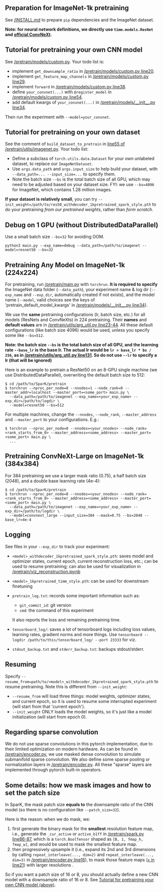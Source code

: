 ## Preparation for ImageNet-1k pretraining

See [/INSTALL.md](/INSTALL.md) to prepare `pip` dependencies and the ImageNet dataset.

**Note: for neural network definitions, we directly use `timm.models.ResNet` and [official ConvNeXt](https://github.com/facebookresearch/ConvNeXt/blob/048efcea897d999aed302f2639b6270aedf8d4c8/models/convnext.py).**


## Tutorial for pretraining your own CNN model

See [/pretrain/models/custom.py](/pretrain/models/custom.py). Your todo list is:

- implement `get_downsample_ratio` in [/pretrain/models/custom.py line20](/pretrain/models/custom.py#L20).
- implement `get_feature_map_channels` in [/pretrain/models/custom.py line29](/pretrain/models/custom.py#L29).
- implement `forward` in [/pretrain/models/custom.py line38](/pretrain/models/custom.py#L38).
- define `your_convnet(...)` with `@register_model` in [/pretrain/models/custom.py line54](/pretrain/models/custom.py#L53-L54).
- add default kwargs of `your_convnet(...)` in [/pretrain/models/\_\_init\_\_.py line34](/pretrain/models/__init__.py#L34).

Then run the experiment with `--model=your_convnet`.


## Tutorial for pretraining on your own dataset

See the comment of `build_dataset_to_pretrain` in [line55 of /pretrain/utils/imagenet.py](/pretrain/utils/imagenet.py#L55). Your todo list:

- Define a subclass of `torch.utils.data.Dataset` for your own unlabeled dataset, to replace our `ImageNetDataset`.
- Use `args.data_path` and `args.input_size` to help build your dataset, with `--data_path=... --input_size=...` to specify them.
- Note the batch size `--bs` is the total batch size of all GPU, which may need to be adjusted based on your dataset size. FYI: we use `--bs=4096` for ImageNet, which contains 1.28 million images.

**If your dataset is relatively small**, you can try `--init_weight=/path/to/res50_withdecoder_1kpretrained_spark_style.pth` to do your pretraining *from our pretrained weights*, rather than *form scratch*.

## Debug on 1 GPU (without DistributedDataParallel)

Use a small batch size `--bs=32` for avoiding OOM.

```shell script
python3 main.py --exp_name=debug --data_path=/path/to/imagenet --model=resnet50 --bs=32
```


## Pretraining Any Model on ImageNet-1k (224x224)

For pretraining, run [/pretrain/main.py](/pretrain/main.py) with `torchrun`.
**It is required to specify** the ImageNet data folder (`--data_path`), your experiment name & log dir (`--exp_name` and `--exp_dir`, automatically created if not exists), and the model name (`--model`, valid choices see the keys of 'pretrain_default_model_kwargs' in [/pretrain/models/\_\_init\_\_.py line34](/pretrain/models/__init__.py#L34)).

We use the **same** pretraining configurations (lr, batch size, etc.) for all models (ResNets and ConvNeXts) in 224 pretraining.
Their **names** and **default values** are in [/pretrain/utils/arg_util.py line23-44](/pretrain/utils/arg_util.py#L23-L44).
All these default configurations (like batch size 4096) would be used, unless you specify some like `--bs=512`.

**Note: the batch size `--bs` is the total batch size of all GPU, and the learning rate `--base_lr` is the base lr. The actual lr would be `lr = base_lr * bs / 256`, as in [/pretrain/utils/arg_util.py line131](/pretrain/utils/arg_util.py#L131). So do not use `--lr` to specify a lr (that will be ignored)**

Here is an example to pretrain a ResNet50 on an 8-GPU single machine (we use DistributedDataParallel), overwriting the default batch size to 512:
```shell script
$ cd /path/to/SparK/pretrain
$ torchrun --nproc_per_node=8 --nnodes=1 --node_rank=0 --master_addr=localhost --master_port=<some_port> main.py \
  --data_path=/path/to/imagenet --exp_name=<your_exp_name> --exp_dir=/path/to/logdir \
  --model=resnet50 --bs=512
```

For multiple machines, change the `--nnodes`, `--node_rank`, `--master_address` and `--master_port` to your configurations. E.g.:
```shell script
$ torchrun --nproc_per_node=8 --nnodes=<your_nnodes> --node_rank=<rank_starts_from_0> --master_address=<some_address> --master_port=<some_port> main.py \
  ...
```

## Pretraining ConvNeXt-Large on ImageNet-1k (384x384)

For 384 pretraining we use a larger mask ratio (0.75), a half batch size (2048), and a double base learning rate (4e-4):

```shell script
$ cd /path/to/SparK/pretrain
$ torchrun --nproc_per_node=8 --nnodes=<your_nnodes> --node_rank=<rank_starts_from_0> --master_address=<some_address> --master_port=<some_port> main.py \
  --data_path=/path/to/imagenet --exp_name=<your_exp_name> --exp_dir=/path/to/logdir \
  --model=convnext_large --input_size=384 --mask=0.75 --bs=2048 --base_lr=4e-4
```

## Logging

See files in your `--exp_dir` to track your experiment:

- `<model>_withdecoder_1kpretrained_spark_style.pth`: saves model and optimizer states, current epoch, current reconstruction loss, etc.; can be used to resume pretraining; can also be used for visualization in [/pretrain/viz_reconstruction.ipynb](/pretrain/viz_reconstruction.ipynb)
- `<model>_1kpretrained_timm_style.pth`: can be used for downstream finetuning
- `pretrain_log.txt`: records some important information such as:
    - `git_commit_id`: git version
    - `cmd`: the command of this experiment
    
    It also reports the loss and remaining pretraining time.

- `tensorboard_log/`: saves a lot of tensorboard logs including loss values, learning rates, gradient norms and more things. Use `tensorboard --logdir /path/to/this/tensorboard_log/ --port 23333` for viz.
- `stdout_backup.txt` and `stderr_backup.txt`: backups stdout/stderr.

## Resuming

Specify `--resume_from=path/to/<model>_withdecoder_1kpretrained_spark_style.pth` to resume pretraining. Note this is different from `--init_weight`:

- `--resume_from` will load three things: model weights, optimizer states, and current epoch, so it is used to resume some interrupted experiment (will start from that 'current epoch').
- `--init_weight` ONLY loads the model weights, so it's just like a model initialization (will start from epoch 0).


## Regarding sparse convolution

We do not use sparse convolutions in this pytorch implementation, due to their limited optimization on modern hardware.
As can be found in [/pretrain/encoder.py](/pretrain/encoder.py), we use masked dense convolution to simulate submanifold sparse convolution.
We also define some sparse pooling or normalization layers in [/pretrain/encoder.py](/pretrain/encoder.py).
All these "sparse" layers are implemented through pytorch built-in operators.


## Some details: how we mask images and how to set the patch size

In SparK, the mask patch size **equals to** the downsample ratio of the CNN model (so there is no configuration like `--patch_size=32`).

Here is the reason: when we do mask, we:

1. first generate the binary mask for the **smallest** resolution feature map, i.e., generate the `_cur_active` or `active_b1ff` in [/pretrain/spark.py line86-87](/pretrain/spark.py#L86-L87), which is a `torch.BoolTensor` shaped as `[B, 1, fmap_h, fmap_w]`, and would be used to mask the smallest feature map.
3. then progressively upsample it (i.e., expand its 2nd and 3rd dimensions by calling `repeat_interleave(..., dim=2)` and `repeat_interleave(..., dim=3)` in [/pretrain/encoder.py line16](/pretrain/encoder.py#L16)), to mask those feature maps ([`x` in line21](/pretrain/encoder.py#L21)) with larger resolutions .

So if you want a patch size of 16 or 8, you should actually define a new CNN model with a downsample ratio of 16 or 8.
See [Tutorial for pretraining your own CNN model (above)](https://github.com/keyu-tian/SparK/tree/main/pretrain/#tutorial-for-pretraining-your-own-cnn-model).
